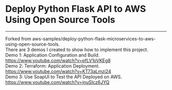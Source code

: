 # Deploy Python Flask API to AWS Using Open Source Tools
---
Forked from aws-samples/deploy-python-flask-microservices-to-aws-using-open-source-tools.  
There are 3 demos I created to show how to implement this project.  
Demo 1: Application Configuration and Build.  
https://www.youtube.com/watch?v=pfLV1oVKEg8  
Demo 2: Terraform: Application Deployment.  
https://www.youtube.com/watch?v=KT73aLmzj24  
Demo 3: Use SoapUI to Test the API Deployed on AWS.  
https://www.youtube.com/watch?v=jnuSIcz6JYQ  
